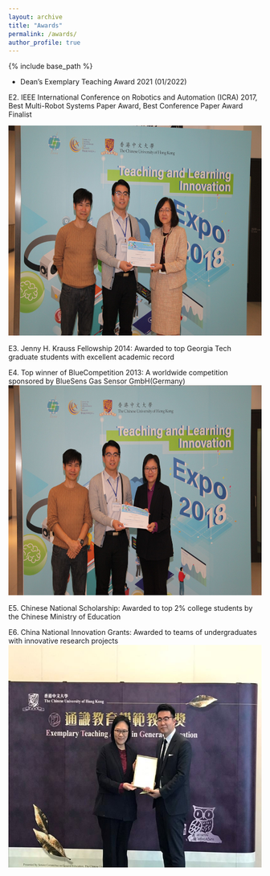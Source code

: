 ```yaml
---
layout: archive
title: "Awards"
permalink: /awards/
author_profile: true
---
```


{% include base_path %}
* Dean’s Exemplary Teaching Award 2021	(01/2022)

E2. IEEE International Conference on Robotics and Automation (ICRA) 2017,  Best Multi-Robot Systems Paper Award, Best Conference Paper Award Finalist

<img src="/images/poster_commendation_award_tlexpo2018.jpg" alt="IEEE" style="width:627px;height:418px;">

E3. Jenny H. Krauss Fellowship 2014: Awarded to top Georgia Tech graduate students with excellent academic record

E4. Top winner of BlueCompetition 2013: A worldwide competition sponsored by BlueSens Gas Sensor GmbH(Germany)
<img src="/images/peoples_prize_tlexpo2018.jpg" alt="IEEE" style="width:627px;height:418px;">

E5. Chinese National Scholarship: Awarded to top 2% college students by the Chinese Ministry of Education

E6. China National Innovation Grants: Awarded to teams of undergraduates with innovative research projects
<img src="/images/eta_general_education_2018.jpg" alt="IEEE" style="width:591px;height:443px;">
